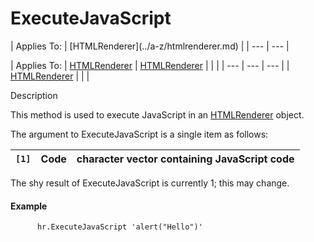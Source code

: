 




<h1 class="heading"><span class="name">ExecuteJavaScript</span></h1>
| Applies To: | [HTMLRenderer](../a-z/htmlrenderer.md) |
| --- | ---  |

| Applies To: | [HTMLRenderer](../a-z/htmlrenderer.md) | [HTMLRenderer](../a-z/htmlrenderer.md) |  |  |
| --- | --- | ---  |
| [HTMLRenderer](../a-z/htmlrenderer.md) |  |  |


Description


This method is used to execute JavaScript in an [HTMLRenderer](../a-z/htmlrenderer.md) object.


The argument to ExecuteJavaScript is a single item as follows:

| `[1]` | Code | character vector containing JavaScript code |
| --- | --- | ---  |


The shy result of ExecuteJavaScript is currently 1; this may change.

#### Example
```apl
      hr.ExecuteJavaScript 'alert("Hello")'
```



